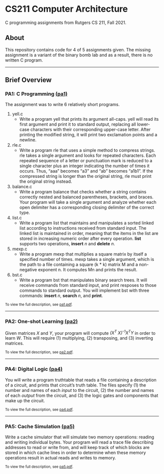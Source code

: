 # CS211 Computer Architecture
C programming assignments from Rutgers CS 211, Fall 2021.

## About
This repository contains code for 4 of 5 assignments given. The missing assignment is a variant of the binary bomb lab and as a result, there is no written C program.

___
## Brief Overview

### PA1: C Programming [(pa1)](https://github.com/benwang2/CS211/tree/main/pa1)
The assignment was to write 6 relatively short programs.
1. yell.c
    * Write a program yell that prints its argument all-caps. yell will read its first argument and print
it to standard output, replacing all lower-case characters with their corresponding upper-case letter.
After printing the modified string, it will print two exclamation points and a newline.
2. rle.c
    * Write a program rle that uses a simple method to compress strings. rle takes a single argument and looks for repeated characters. Each repeated sequence of a letter or punctuation mark is reduced to a single character plus an integer indicating the number of times it occurs. Thus, “aaa” becomes “a3” and “ab” becomes “a1b1”. If the compressed string is longer than the original string, rle must print the original string instead.
3. balance.c
    * Write a program balance that checks whether a string contains correctly nested and balanced parentheses, brackets, and braces. Your program will take a single argument and analyze whether each open delimiter has a corresponding closing delimiter of the correct type.
4. list.c
    * Write a program list that maintains and manipulates a sorted linked list according to instructions received from standard input. The linked list is maintained in order, meaning that the items in the list are stored in increasing numeric order after every operation. **list** supports two operations, **insert** *n* and **delete** *n*.
5. mexp.c
    * Write a program mexp that multiplies a square matrix by itself a specified number of times. mexp takes a single argument, which is the path to a file containing a square (k * k) matrix M and a non-negative exponent n. It computes Mn and prints the result.
6. bst.c
    * Write a program bst that manipulates binary search trees. It will receive commands from standard input, and print resposes to those commands to standard output. You will implement bst with three commands: **insert** *n*, **search** *n*, and **print**.

<sub>To view the full description, see [pa1.pdf](https://github.com/benwang2/CS211/tree/main/pa1/pa1.pdf).</sub>

___
### PA2: One-shot Learning [(pa2)](https://github.com/benwang2/CS211/tree/main/pa2)
Given matrices *X* and *Y*, your program will compute *(X<sup>T</sup>  X)<sup>-1</sup>X<sup>T</sup>Y* in order to learn *W*. This will require (1) multiplying, (2) transposing, and (3) inverting matrices.

<sub>To view the full description, see [pa2.pdf](https://github.com/benwang2/CS211/tree/main/pa2/pa2.pdf).</sub>

___
### PA4: Digital Logic [(pa4)](https://github.com/benwang2/CS211/tree/main/pa4)
You will write a program truthtable that reads a file containing a description of a circuit, and prints that circuit’s truth table. The files specify (1) the number and names of each *input* to the
circuit, (2) the number and names of each *output* from the circuit, and (3) the logic gates and components that make up the circuit.

<sub>To view the full description, see [pa4.pdf](pa4/pa4.pdf).</sub>

___
### PA5: Cache Simulation [(pa5)](https://github.com/benwang2/CS211/tree/main/pa5)
Write a cache simulator that will simulate two memory operations: reading and writing individual bytes. Your program will read a trace file describing addresses to read or write from, and will keep track of which blocks are stored in which cache lines in order to determine when these memory operations result in actual reads and writes to memory.

<sub>To view the full description, see [pa5.pdf](https://github.com/benwang2/CS211/tree/main/pa5/pa5.pdf).</sub>

